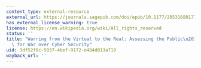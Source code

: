 ```yaml
---
content_type: external-resource
external_url: https://journals.sagepub.com/doi/epub/10.1177/2053168017715930
has_external_license_warning: true
license: https://en.wikipedia.org/wiki/All_rights_reserved
status: ''
title: "Warring from the Virtual to the Real: Assessing the Public\u2019s Threshold\
  \ for War over Cyber Security"
uid: 3df52f8c-5037-4bef-9172-e484d013a719
wayback_url: ''
---
```

